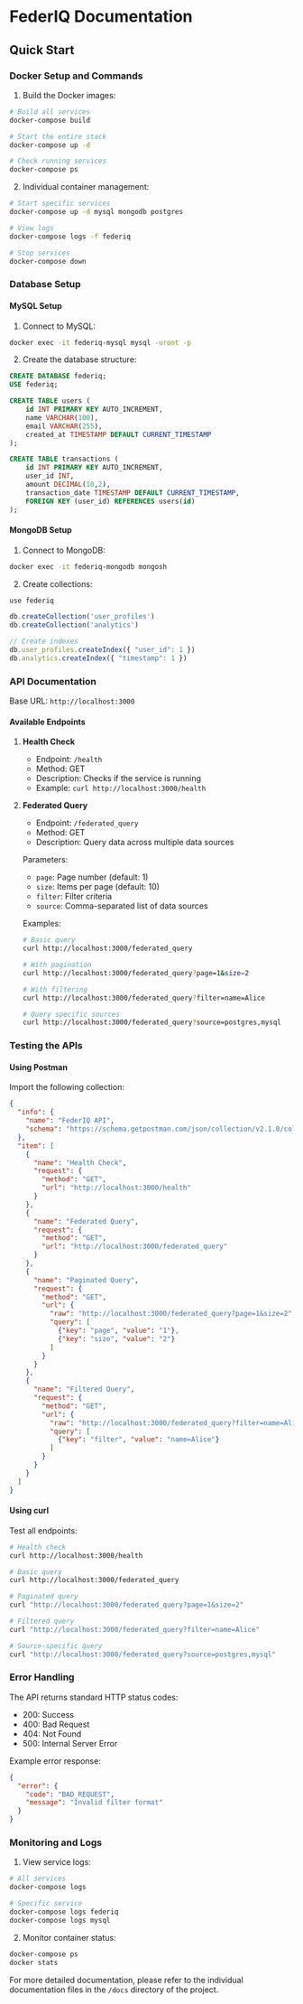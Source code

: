 # FederIQ Documentation

## Quick Start

### Docker Setup and Commands

1. Build the Docker images:
```bash
# Build all services
docker-compose build

# Start the entire stack
docker-compose up -d

# Check running services
docker-compose ps
```

2. Individual container management:
```bash
# Start specific services
docker-compose up -d mysql mongodb postgres

# View logs
docker-compose logs -f federiq

# Stop services
docker-compose down
```

### Database Setup

#### MySQL Setup
1. Connect to MySQL:
```bash
docker exec -it federiq-mysql mysql -uroot -p
```

2. Create the database structure:
```sql
CREATE DATABASE federiq;
USE federiq;

CREATE TABLE users (
    id INT PRIMARY KEY AUTO_INCREMENT,
    name VARCHAR(100),
    email VARCHAR(255),
    created_at TIMESTAMP DEFAULT CURRENT_TIMESTAMP
);

CREATE TABLE transactions (
    id INT PRIMARY KEY AUTO_INCREMENT,
    user_id INT,
    amount DECIMAL(10,2),
    transaction_date TIMESTAMP DEFAULT CURRENT_TIMESTAMP,
    FOREIGN KEY (user_id) REFERENCES users(id)
);
```

#### MongoDB Setup
1. Connect to MongoDB:
```bash
docker exec -it federiq-mongodb mongosh
```

2. Create collections:
```javascript
use federiq

db.createCollection('user_profiles')
db.createCollection('analytics')

// Create indexes
db.user_profiles.createIndex({ "user_id": 1 })
db.analytics.createIndex({ "timestamp": 1 })
```

### API Documentation

Base URL: `http://localhost:3000`

#### Available Endpoints

1. **Health Check**
   - Endpoint: `/health`
   - Method: GET
   - Description: Checks if the service is running
   - Example: `curl http://localhost:3000/health`

2. **Federated Query**
   - Endpoint: `/federated_query`
   - Method: GET
   - Description: Query data across multiple data sources
   
   Parameters:
   - `page`: Page number (default: 1)
   - `size`: Items per page (default: 10)
   - `filter`: Filter criteria
   - `source`: Comma-separated list of data sources

   Examples:
   ```bash
   # Basic query
   curl http://localhost:3000/federated_query

   # With pagination
   curl http://localhost:3000/federated_query?page=1&size=2

   # With filtering
   curl http://localhost:3000/federated_query?filter=name=Alice

   # Query specific sources
   curl http://localhost:3000/federated_query?source=postgres,mysql
   ```

### Testing the APIs

#### Using Postman

Import the following collection:

```json
{
  "info": {
    "name": "FederIQ API",
    "schema": "https://schema.getpostman.com/json/collection/v2.1.0/collection.json"
  },
  "item": [
    {
      "name": "Health Check",
      "request": {
        "method": "GET",
        "url": "http://localhost:3000/health"
      }
    },
    {
      "name": "Federated Query",
      "request": {
        "method": "GET",
        "url": "http://localhost:3000/federated_query"
      }
    },
    {
      "name": "Paginated Query",
      "request": {
        "method": "GET",
        "url": {
          "raw": "http://localhost:3000/federated_query?page=1&size=2",
          "query": [
            {"key": "page", "value": "1"},
            {"key": "size", "value": "2"}
          ]
        }
      }
    },
    {
      "name": "Filtered Query",
      "request": {
        "method": "GET",
        "url": {
          "raw": "http://localhost:3000/federated_query?filter=name=Alice",
          "query": [
            {"key": "filter", "value": "name=Alice"}
          ]
        }
      }
    }
  ]
}
```

#### Using curl

Test all endpoints:
```bash
# Health check
curl http://localhost:3000/health

# Basic query
curl http://localhost:3000/federated_query

# Paginated query
curl "http://localhost:3000/federated_query?page=1&size=2"

# Filtered query
curl "http://localhost:3000/federated_query?filter=name=Alice"

# Source-specific query
curl "http://localhost:3000/federated_query?source=postgres,mysql"
```

### Error Handling

The API returns standard HTTP status codes:
- 200: Success
- 400: Bad Request
- 404: Not Found
- 500: Internal Server Error

Example error response:
```json
{
  "error": {
    "code": "BAD_REQUEST",
    "message": "Invalid filter format"
  }
}
```

### Monitoring and Logs

1. View service logs:
```bash
# All services
docker-compose logs

# Specific service
docker-compose logs federiq
docker-compose logs mysql
```

2. Monitor container status:
```bash
docker-compose ps
docker stats
```

For more detailed documentation, please refer to the individual documentation files in the `/docs` directory of the project.